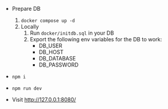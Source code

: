 - Prepare DB
  1. `docker compose up -d`
  2. Locally
      1. Run `docker/initdb.sql` in your DB
      2. Export the following env variables for the DB to work:
          - DB_USER
          - DB_HOST
          - DB_DATABASE
          - DB_PASSWORD

- `npm i`
- `npm run dev`
- Visit http://127.0.0.1:8080/

